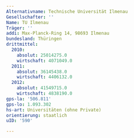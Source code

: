 ```yaml
---
Alternativname: Technische Universität Ilmenau
Gesellschafter: ''
Name: TU Ilmenau
Träger: ''
addi: Max-Planck-Ring 14, 98693 Ilmenau
bundesland: Thüringen
drittmittel:
  2010:
    absolut: 25014275.0
    wirtschaft: 4071049.0
  2011:
    absolut: 36145438.0
    wirtschaft: 4406132.0
  2012:
    absolut: 41549715.0
    wirtschaft: 4838190.0
gps-la: '506.811'
gps-lo: 1.093.302
hs-art: Universitäten (ohne Private)
orientierung: staatlich
uID: '590'

---
```



